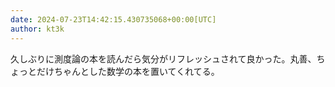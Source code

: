 ```yaml
---
date: 2024-07-23T14:42:15.430735068+00:00[UTC]
author: kt3k
---
```

久しぶりに測度論の本を読んだら気分がリフレッシュされて良かった。丸善、ちょっとだけちゃんとした数学の本を置いてくれてる。
